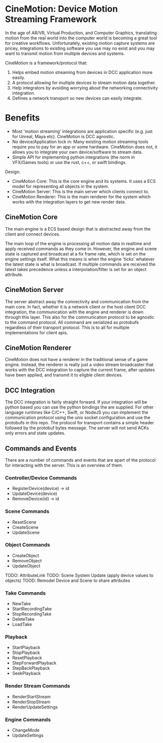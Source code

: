 # CineMotion: Device Motion Streaming Framework
In the age of AR/VR, Virtual Production, and Computer Graphics, translating motion from the real world into the computer world is becoming a great tool for creative workflows. 
Unfortunately, existing motion capture systems are pricey, integrations to existing software you use may no exist and you may want to transmit motion from multiple devices and systems.

CineMotion is a framework/protocol that:
1) Helps embed motion streaming from devices in DCC application more easily.
2) A protocol allowing for multiple devices to stream motion data together.
3) Help integrators by avoiding worrying about the networking connectivity integration.
4) Defines a network transport so new devices can easily integrate.

# Benefits
- Most 'motion streaming' integrations are application specific (e.g. just for Unreal, Maya etc). CineMotion is DCC agnostic.
- No device/Application lock in: Many existing motion streaming tools require you to pay for an app or some hardware. CineMotion does not, it allows you to integrate your own device/software to stream data.
- Simple API for implementing python integrations (the norm in VFX/Games tools) or use the rust, c++, or swift bindings.


Design:
- CineMotion Core: This is the core engine and its systems. It uses a ECS model for representing all objects in the system.
- CineMotion Server: This is the main server which clients connect to. 
- CineMotion Renderer: This is the main renderer for the system which works with the integration layers to get new render data.

## CineMotion Core
The main engine is a ECS based design that is abstracted away from the client and connect devices. 

The main loop of the engine is processing all motion data in realtime and apply received commands as they come in.
However, the engine and scene state is captured and broadcast at a fix frame rate, which is set on the engine settings
itself. What this means is when the engine 'ticks' whatever the latest state is what is broadcast. If multiple commands
are received the latest takes precedence unless a interpolation/filter is set for an object attribute.

## CineMotion Server
The server abstract away the connectivity and communication from the main core. In fact, whether it is a network 
client or the host client DCC integration, the communication with the engine and renderer is down through this layer.
This also for the communication protocol to be agnostic to the command protocol. All command are serialized as protobufs
regardless of their transport protocol. This is to all for multiple implementations for client apis.

## CineMotion Renderer
CineMotion does not have a renderer in the traditional sense of a game engine. Instead, the renderer is really just a
video stream broadcaster that works with the DCC integration to capture the current frame, after updates have been applied,
and transmit it to eligble client devices.

## DCC Integration 
The DCC integration is fairly straight forward. If your integration will be python based you can use the python bindings 
the are supplied. For other language runtimes like C/C++, Swift, or NodeJS you can implement the communication protocol using 
the unix socket configuration and use the protobufs in this repo. The protocol for transport contains a simple header followed by
the protobuf bytes message. The server will not send ACKs only errors and state updates. 

## Commands and Events

There are a number of commands and events that are apart of the protocol for interacting with the server. This is an overview of them.

### Controller/Device Commands
- RegisterDevice(device) -> id
- UpdateDevice(device)
- RemoveDevice(id) -> id 

### Scene Commands
- ResetScene
- CreateScene
- UpdateScene

### Object Commands
- CreateObject
- RemoveObject
- UpdateObject

TODO: AttributeLink
TODO: Scene System Update (apply device values to objects)
TOOD: Remodel Device and Scene to share attributes

### Take Commands
- NewTake
- StartRecordingTake
- StopRecordingTake
- DeleteTake
- LoadTake

### Playback
- StartPlayback
- StopPlayback
- ResetPlayback
- StepForwardPlayback
- StepBackPlayback
- SeekPlayback

### Render Stream Commands
- RenderStartStream
- RenderStopStream
- RenderUpdateSettings

### Engine Commands
- ChangeMode
- UpdateSettings
